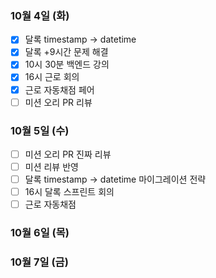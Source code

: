 ### 10월 4일 (화)
- [x] 달록 timestamp -> datetime
- [x] 달록 +9시간 문제 해결
- [x] 10시 30분 백엔드 강의
- [x] 16시 근로 회의
- [x] 근로 자동채점 페어
- [ ] 미션 오리 PR 리뷰

### 10월 5일 (수)
- [ ] 미션 오리 PR 진짜 리뷰
- [ ] 미션 리뷰 반영
- [ ] 달록 timestamp -> datetime 마이그레이션 전략
- [ ] 16시 달록 스프린트 회의
- [ ] 근로 자동채점

### 10월 6일 (목)

### 10월 7일 (금)
